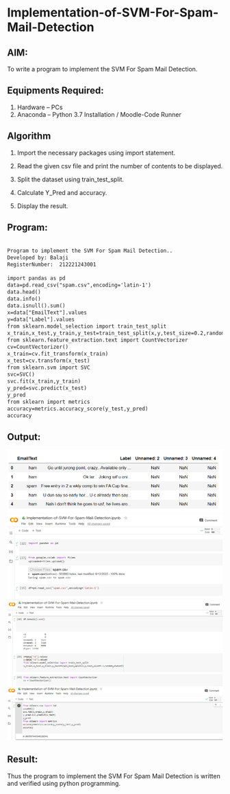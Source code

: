 # Implementation-of-SVM-For-Spam-Mail-Detection

## AIM:
To write a program to implement the SVM For Spam Mail Detection.

## Equipments Required:
1. Hardware – PCs
2. Anaconda – Python 3.7 Installation / Moodle-Code Runner

## Algorithm
1. Import the necessary packages using import statement.

2. Read the given csv file and print the number of contents to be displayed.

3. Split the dataset using train_test_split.

4. Calculate Y_Pred and accuracy.

5. Display the result.


## Program:
```

Program to implement the SVM For Spam Mail Detection..
Developed by: Balaji
RegisterNumber:  212221243001

import pandas as pd
data=pd.read_csv("spam.csv",encoding='latin-1')
data.head()
data.info()
data.isnull().sum()
x=data["EmailText"].values
y=data["Label"].values
from sklearn.model_selection import train_test_split 
x_train,x_test,y_train,y_test=train_test_split(x,y,test_size=0.2,random_state=0)
from sklearn.feature_extraction.text import CountVectorizer
cv=CountVectorizer()
x_train=cv.fit_transform(x_train)
x_test=cv.transform(x_test)
from sklearn.svm import SVC
svc=SVC()
svc.fit(x_train,y_train)
y_pred=svc.predict(x_test)
y_pred
from sklearn import metrics
accuracy=metrics.accuracy_score(y_test,y_pred)
accuracy

```

## Output:
![SVM For Spam Mail Detection](https://github.com/abdulwasih2003/Implementation-of-SVM-For-Spam-Mail-Detection/raw/main/img/1.png)
![log](https://github.com/simbu07/Implementation-of-SVM-For-Spam-Mail-Detection/raw/main/f1.png)
![log](https://github.com/simbu07/Implementation-of-SVM-For-Spam-Mail-Detection/raw/main/f2.png)
![log](https://github.com/simbu07/Implementation-of-SVM-For-Spam-Mail-Detection/raw/main/f3.png)


## Result:
Thus the program to implement the SVM For Spam Mail Detection is written and verified using python programming.
